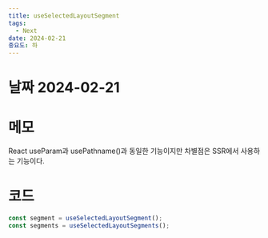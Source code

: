 ```yaml
---
title: useSelectedLayoutSegment
tags:
  - Next
date: 2024-02-21
중요도: 하
---
```

# 날짜  2024-02-21

# 메모
React useParam과 usePathname()과 동일한 기능이지만  차별점은  SSR에서 사용하는 기능이다.

# 코드
```jsx
const segment = useSelectedLayoutSegment();
const segments = useSelectedLayoutSegments();
```